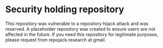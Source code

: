 # Security holding repository

This repository was vulnerable to a repository hijack attack and was reserved. A placeholder repository was created to ensure users are not affected in the future.
If you need this repository for legitimate purposes, please request from repojack.research at gmail.
